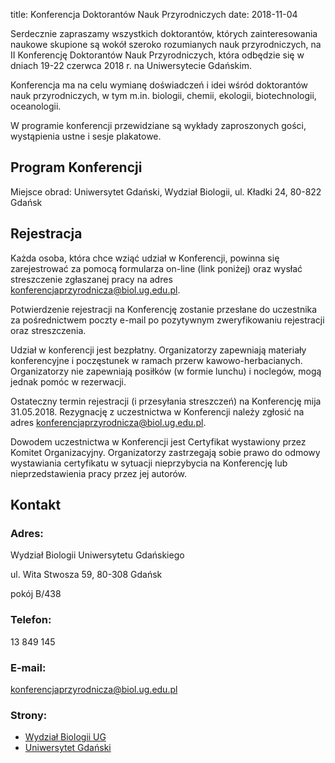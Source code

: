 title: Konferencja Doktorantów Nauk Przyrodniczych
date: 2018-11-04

Serdecznie zapraszamy wszystkich doktorantów, których zainteresowania naukowe skupione są wokół szeroko rozumianych nauk przyrodniczych, na II Konferencję Doktorantów Nauk Przyrodniczych, która odbędzie się w dniach 19-22 czerwca 2018 r. na Uniwersytecie Gdańskim.

Konferencja ma na celu wymianę doświadczeń i idei wśród doktorantów nauk przyrodniczych, w tym m.in. biologii, chemii, ekologii, biotechnologii, oceanologii.

W programie konferencji przewidziane są wykłady zaproszonych gości, wystąpienia ustne i sesje plakatowe.

## Program Konferencji

Miejsce obrad: Uniwersytet Gdański, Wydział Biologii, ul. Kładki 24, 80-822 Gdańsk
	
## Rejestracja

Każda osoba, która chce wziąć udział w Konferencji, powinna się zarejestrować za pomocą formularza on-line (link poniżej) oraz wysłać streszczenie zgłaszanej pracy na adres [konferencjaprzyrodnicza@biol.ug.edu.pl](mailto:konferencjaprzyrodnicza@biol.ug.edu.pl).

Potwierdzenie rejestracji na Konferencję zostanie przesłane do uczestnika za pośrednictwem poczty e-mail po pozytywnym zweryfikowaniu rejestracji oraz streszczenia.

Udział w konferencji jest bezpłatny. Organizatorzy zapewniają materiały konferencyjne i&nbsp;poczęstunek w&nbsp;ramach przerw kawowo-herbacianych. Organizatorzy nie zapewniają posiłków (w&nbsp;formie lunchu) i&nbsp;noclegów, mogą jednak pomóc w&nbsp;rezerwacji.</p>

Ostateczny termin rejestracji (i&nbsp;przesyłania streszczeń) na Konferencję mija 31.05.2018. Rezygnację z&nbsp;uczestnictwa w Konferencji należy zgłosić na adres konferencjaprzyrodnicza@biol.ug.edu.pl.</p>

Dowodem uczestnictwa w&nbsp;Konferencji jest Certyfikat wystawiony przez Komitet Organizacyjny. Organizatorzy zastrzegają sobie prawo do odmowy wystawiania certyfikatu w&nbsp;sytuacji nieprzybycia na Konferencję lub nieprzedstawienia pracy przez jej autorów.

## Kontakt

### Adres:

Wydział Biologii Uniwersytetu Gdańskiego

ul. Wita Stwosza 59, 80-308 Gdańsk

pokój B/438

### Telefon:

13 849 145

### E-mail:

[konferencjaprzyrodnicza@biol.ug.edu.pl](mailto:konferencjaprzyrodnicza@biol.ug.edu.pl)

### Strony:

- [Wydział Biologii UG](http://www.biology.ug.edu.pl)
- [Uniwersytet Gdański](http://www.ug.edu.pl)